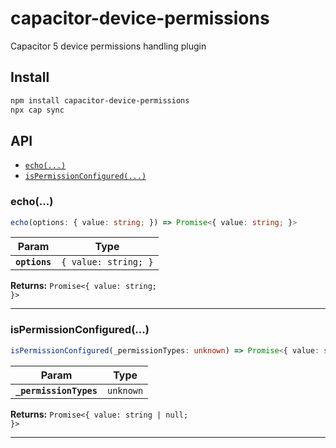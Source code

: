 # capacitor-device-permissions

Capacitor 5 device permissions handling plugin

## Install

```bash
npm install capacitor-device-permissions
npx cap sync
```

## API

<docgen-index>

* [`echo(...)`](#echo)
* [`isPermissionConfigured(...)`](#ispermissionconfigured)

</docgen-index>

<docgen-api>
<!--Update the source file JSDoc comments and rerun docgen to update the docs below-->

### echo(...)

```typescript
echo(options: { value: string; }) => Promise<{ value: string; }>
```

| Param         | Type                            |
| ------------- | ------------------------------- |
| **`options`** | <code>{ value: string; }</code> |

**Returns:** <code>Promise&lt;{ value: string; }&gt;</code>

--------------------


### isPermissionConfigured(...)

```typescript
isPermissionConfigured(_permissionTypes: unknown) => Promise<{ value: string | null; }>
```

| Param                  | Type                 |
| ---------------------- | -------------------- |
| **`_permissionTypes`** | <code>unknown</code> |

**Returns:** <code>Promise&lt;{ value: string | null; }&gt;</code>

--------------------

</docgen-api>
